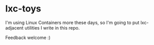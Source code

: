 # lxc-toys

I'm using Linux Containers more these days, so I'm going to put lxc-adjacent utilities I write in this repo.

Feedback welcome :)
